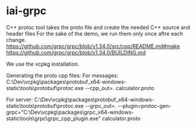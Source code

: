 # iai-grpc

C++ protoc tool takes the proto file and create the needed C++ source and header files
For the sake of the demo, we run them only once aftre each change.
https://github.com/grpc/grpc/blob/v1.34.0/src/cpp/README.md#make
https://github.com/grpc/grpc/blob/v1.34.0/BUILDING.md

We use the vcpkg installation.

Generating the proto cpp files:
For messages: 
C:\Dev\vcpkg\packages\protobuf_x64-windows-static\tools\protobuf\protoc.exe --cpp_out=. calculator.proto

For server:
C:\Dev\vcpkg\packages\protobuf_x64-windows-static\tools\protobuf\protoc.exe --grpc_out=. --plugin=protoc-gen-grpc="C:\Dev\vcpkg\packages\grpc_x64-windows-static\tools\grpc\grpc_cpp_plugin.exe" calculator.proto

